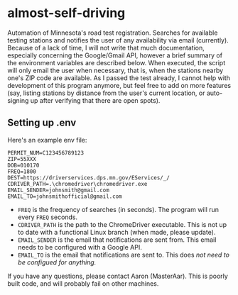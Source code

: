 # almost-self-driving
Automation of Minnesota's road test registration. Searches for available testing stations and notifies the user of any availability via email (currently). Because of a lack of time, I will not write that much documentation, especially concerning the Google/Gmail API, however a brief summary of the environment variables are described below.
When executed, the script will only email the user when necessary, that is, when the stations nearby one's ZIP code are available. As I passed the test already, I cannot help with development of this program anymore, but feel free to add on more features (say, listing stations by distance from the user's current location, or auto-signing up after verifying that there are open spots).
## Setting up .env
Here's an example env file:
```
PERMIT_NUM=C123456789123
ZIP=55XXX
DOB=010170
FREQ=1800
DEST=https://driverservices.dps.mn.gov/EServices/_/
CDRIVER_PATH=.\chromedriver\chromedriver.exe
EMAIL_SENDER=johnsmith@gmail.com
EMAIL_TO=johnsmithofficial@gmail.com
```
- `FREQ` is the frequency of searches (in seconds). The program will run every `FREQ` seconds.
- `CDRIVER_PATH` is the path to the ChromeDriver executable. This is not up to date with a functional Linux branch (when made, please update).
- `EMAIL_SENDER` is the email that notifications are sent from. This email needs to be configured with a Google API.
- `EMAIL_TO` is the email that notifications are sent to. This does *not need to be configued for anything.*

If you have any questions, please contact Aaron (MasterAar). This is poorly built code, and will probably fail on other machines.
